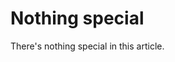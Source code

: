 <!---
{
	"date": "2017-01-31 23:21",
	"more": "Read more on Nothing special",

	"template": "article"
}
-->
# Nothing special

There's nothing special in this article.
